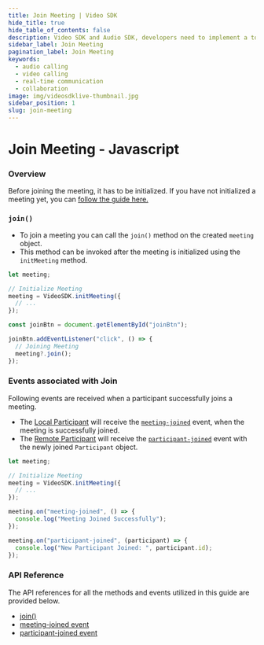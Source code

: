 ```yaml
---
title: Join Meeting | Video SDK
hide_title: true
hide_table_of_contents: false
description: Video SDK and Audio SDK, developers need to implement a token server. This requires efforts on both the front-end and backend.
sidebar_label: Join Meeting
pagination_label: Join Meeting
keywords:
  - audio calling
  - video calling
  - real-time communication 
  - collaboration
image: img/videosdklive-thumbnail.jpg
sidebar_position: 1
slug: join-meeting
---
```


# Join Meeting - Javascript

### Overview

Before joining the meeting, it has to be initialized. If you have not initialized a meeting yet, you can [follow the guide here.](./initialise-meeting)

### `join()`

- To join a meeting you can call the `join()` method on the created `meeting` object.
- This method can be invoked after the meeting is initialized using the `initMeeting` method.

```js
let meeting;

// Initialize Meeting
meeting = VideoSDK.initMeeting({
  // ...
});

const joinBtn = document.getElementById("joinBtn");

joinBtn.addEventListener("click", () => {
  // Joining Meeting
  meeting?.join();
});
```

### Events associated with Join

Following events are received when a participant successfully joins a meeting.

- The [Local Participant](../concept-and-architecture#2-participant) will receive the [`meeting-joined`](/javascript/api/sdk-reference/meeting-class/events#meeting-joined) event, when the meeting is successfully joined.
- The [Remote Participant](../concept-and-architecture#2-participant) will receive the [`participant-joined`](/javascript/api/sdk-reference/meeting-class/events#participant-joined) event with the newly joined `Participant` object.

```js
let meeting;

// Initialize Meeting
meeting = VideoSDK.initMeeting({
  // ...
});

meeting.on("meeting-joined", () => {
  console.log("Meeting Joined Successfully");
});

meeting.on("participant-joined", (participant) => {
  console.log("New Participant Joined: ", participant.id);
});
```

### API Reference

The API references for all the methods and events utilized in this guide are provided below.

- [join()](/javascript/api/sdk-reference/meeting-class/methods#join)
- [meeting-joined event](/javascript/api/sdk-reference/meeting-class/events#meeting-joined)
- [participant-joined event](/javascript/api/sdk-reference/meeting-class/events#participant-joined)
